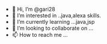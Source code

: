 - 👋 Hi, I’m @gari28
- 👀 I’m interested in ..java,alexa skills.
- 🌱 I’m currently learning ...java,jsp
- 💞️ I’m looking to collaborate on ...
- 📫 How to reach me ...

<!---
gari28/gari28 is a ✨ special ✨ repository because its `README.md` (this file) appears on your GitHub profile.
You can click the Preview link to take a look at your changes.
--->
